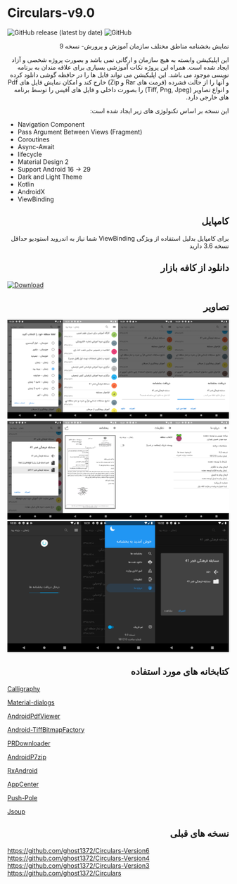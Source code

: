 # Circulars-v9.0

![GitHub release (latest by date)](https://img.shields.io/github/v/release/ghost1372/Circulars-v9.0?color=green&label=Release)
![GitHub](https://img.shields.io/github/license/ghost1372/Circulars-v9.0?color=purple&label=License)

<div dir="rtl">
نمایش بخشنامه مناطق مختلف سازمان آموزش و پرورش- نسخه 9
  
این اپلیکیشن وابسته به هیچ سازمان و ارگانی نمی باشد و بصورت پروژه شخصی و آزاد ایجاد شده است. همراه این پروژه نکات آموزشی بسیاری برای علاقه مندان به برنامه نویسی موجود می باشد. این اپلیکیشن می تواند فایل ها را در حافظه گوشی دانلود کرده و آنها را از حالت فشرده (فرمت های Rar و Zip) خارج کند و امکان نمایش فایل های Pdf و انواع تصاویر (Tiff, Png, Jpeg) را بصورت داخلی و فایل های آفیس را توسط برنامه های خارجی دارد.

این نسخه بر اساس تکنولوژی های زیر ایجاد شده است:

</div>

- Navigation Component
- Pass Argument Between Views (Fragment)
- Coroutines
- Async-Await
- lifecycle
- Material Design 2
- Support Android 16 -> 29
- Dark and Light Theme
- Kotlin
- AndroidX
- ViewBinding

## <div dir="rtl"> کامپایل</div>

<div dir="rtl"> برای کامپایل بدلیل استفاده از ویژگی ViewBinding شما نیاز به اندروید استودیو حداقل نسخه 3.6 دارید</div>

## <div dir="rtl"> دانلود از کافه بازار


[![Download](http://s8.picofile.com/file/8336023884/cafebazaar0.png)](https://cafebazaar.ir/app/ir.mahdi.circulars/?l=fa)

</div>

## <div dir="rtl"> تصاویر</div>

![Screenshot](ScreenShot/Screenshot1.png)
![Screenshot](ScreenShot/Screenshot2.png)

## <div dir="rtl"> کتابخانه های مورد استفاده</div>

[Calligraphy](https://github.com/InflationX/Calligraphy)

[Material-dialogs](https://github.com/afollestad/material-dialogs)

[AndroidPdfViewer](https://github.com/barteksc/AndroidPdfViewer)

[Android-TiffBitmapFactory](https://github.com/Beyka/Android-TiffBitmapFactory)

[PRDownloader](https://github.com/MindorksOpenSource/PRDownloader)

[AndroidP7zip](https://github.com/hzy3774/AndroidP7zip)

[RxAndroid](https://github.com/ReactiveX/RxAndroid)

[AppCenter](https://appcenter.ms)

[Push-Pole](http://push-pole.com)

[Jsoup](https://github.com/jhy/jsoup)

## <div dir="rtl"> نسخه های قبلی</div>

https://github.com/ghost1372/Circulars-Version6
<br>
https://github.com/ghost1372/Circulars-Version4
<br>
https://github.com/ghost1372/Circulars-Version3
<br>
https://github.com/ghost1372/Circulars

